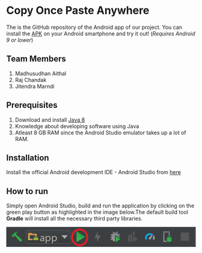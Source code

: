 # Copy Once Paste Anywhere

The is the GitHub repository of the Android app of our project. You can install the [APK](https://github.com/OOAD-Semester-Project/android-app/blob/master/base.apk) on your Android smartphone and try it out! (*Requires Android 9 or lower*)

Team Members
---
1. Madhusudhan Aithal
2. Raj Chandak
3. Jitendra Marndi

Prerequisites
---
1. Download and install [Java 8](https://java.com/en/download/help/download_options.xml)
2. Knowledge about developing software using Java
2. Atleast 8 GB RAM since the Android Studio emulator takes up a lot of RAM.

Installation
----
Install the official Android development IDE - Android Studio from [here](https://developer.android.com/studio)

How to run
----
Simply open Android Studio, build and run the application by clicking on the green play button as highlighted in the image below.The default build tool **Gradle** will install all the necessary third party libraries.

![](https://github.com/OOAD-Semester-Project/android-app/blob/master/android_studio_run.png)



